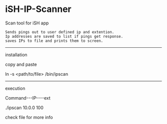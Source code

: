 # iSH-IP-Scanner
Scan tool for iSH app

    Sends pings out to user defined ip and extention.
    Ip addresses are saved to list if pings get response.
    saves IPs to file and prints them to screen.

***
installation

copy and paste

ln -s <path/to/file> /bin/ipscan

***
execution

Command---IP----ext

./ipscan 10.0.0 100

check file for more info
